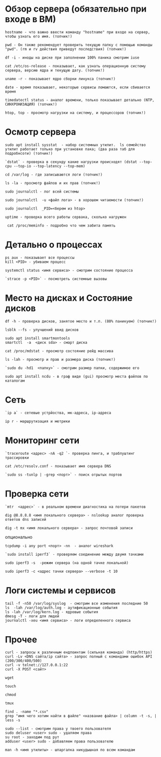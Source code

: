 # Обзор сервера (обязательно при входе в ВМ)
```
hostname - что важно ввести команду "hostname" при входе на сервер, чтобы узнать его имя. (топчик!)
```

```
pwd - Он также рекомендует проверить текущую папку с помощью команды "pwd". (rm и rv действия приведут последствия) (топчик!)
```

```
df -i - иноды на диске при заполнении 100% паника смотрим iuse
```

```
cat /etc/os-release - показывает, как узнать операционную систему сервера, версию ядра и текущую дату. (топчик!)
```

```
uname -r - показывает ядро сборки линукса (топчик!)
```

```
date - время показывает, некоторые сервисы ломаются, если сбивается время
```

```
timedatectl status - аналог времени, только показывает детально (NTP, СИНХРОНИЗАЦИЯ) (топчик!)
```



```
htop, top - просмотр нагрузки на систему, и процессоров (топчик!)
```
# Осмотр сервера
```
sudo apt install sysstat  - набор системных утилит.  ls семейство утилит работает только при установке пака; (два раза таб для подробнсоти) (топчик!)
```

```
`dstat` - проверка в секунду какие нагрузки происходят (dstat --top-cpu --top-io --top-latency --top-mem)
```

```
cd /var/log - где записываются логи (топчик!)
```

```
ls -la - просмотр файлов и их прав (топчик!)
```

```
sudo journalctl - лог всей системы 
```

```
sudo journalctl  -u <файл лога> - в хорошем читаемости (топчик!)
```

```
sudo journalctl  _PID=<берем из htop>
```

```
uptime - проверка всего работы сервака, сколько нагружен
```

```
 cat /proc/meminfo - подробно что чем забита память
```
# Детально о процессах

```
ps aux - показывает все процессы
kill <PID> - убиваем процесс
```

```
systemctl status <имя сервиса> - смотрим состояние процесса
```

```
`strace -p <PID>` - посмотреть системные вызовы
```
# Место на дисках и Состояние дисков
```
df -h - проверка дисков, занятое место и т.п. (80% паникуем) (топчик!)
```

```
lsblk --fs - улучшений ввид дисков 
```

```
sudo apt install smartmontools
smartctl  -a  <диск sda> - смарт диска
```

```
cat /proc/mdstat - просмотр состояние рейд массива
```

```
ls -lah - просмотр и прав и размера диска (топчик!)
```

```
`sudo du -hd1  <папку>` - смотрим размер папки, содержимое его
```

```
sudo apt install ncdu - в граф виде (gui) просмотр места файлов по каталогам
```


# Сеть
```
`ip a` - сетевые устрйоства, мк-адреса, ip-адреса
```

```
ip r - маршрутизация и метрики
```
# Мониторинг сети
```
`traceroute <адрес> -nA -q2 `- проверка пинга, и траблуштинг трассировки 
```

```
cat /etc/resolv.conf - показывает имя сервера DNS 
```

```
`sudo ss -tunlp | -grep <порт>` - поиск отрытых портов
```
# Проверка сети
```
`mtr  <адрес>` - в реальном времени диагностика на потери пакетов
```

```
dig @8.8.8.8 <имя локального сервера> - nslookup аналог проверка ответов dns записей
```

```
dig -t mx <имя локального сервера> - запрос почтовой записи
```
опционально
```
tcpdump -i any port <порт> -nn  - аналог wireshark
```

```
`sudo install iperf3` - проверяем соединение между двумя тачками
```

```
sudo iperf3 -s  -режим сервера (на одной тачке локальной)
```

```
sudo iperf3 -c <адрес тачки сервера> --verbose -t 10
```


# Логи системы и сервисов

```
tail -f -n50 /var/log/syslog  - смотрим все изменения последние 50
ls  -lah /var/log/auth.log - аутификационные события
ls -lah /var/log/kern.log - ядровые события
dmesg -T - логи для людей
journalctl -xeu <имя сервиса> - логи определенного сервиса
```
# Прочее

```
curl - запросы к различным ендпоинтам (сильная команда) (http/https)
curl -Lv <DNS сайта/ip сайта> - запрос полный с командами ошибок API (200/300/400/500)
curl -v telnet://127.0.0.1:22
curl -X POST <сайт>
```

```
wget
```

```
touch
```

```
chmod
```

```
tmux
```

```
find . -name "*.csv"
grep "имя чего хотим найти в файле" <название файла> | column -t -s, | less -s
```

```
sudo --list - смотрим права у твоего пользователя
sudo deluser <user> sudo - удаляем права
su root - заходим под рут
adduser <user> sudo - добавляем права пользователю
```

```
man -h <имя утилиты> - шпаргалка никудышная по всем командам
```